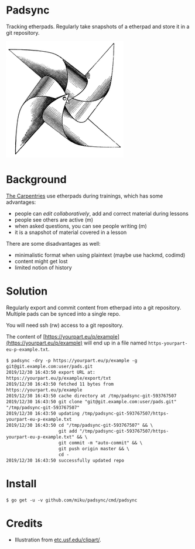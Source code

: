 # Padsync

Tracking etherpads. Regularly take snapshots of a etherpad and store it in a git repository.

![](static/pinwheel_7763_sm.gif)

# Background

[The Carpentries](https://carpentries.org/) use etherpads during trainings,
which has some advantages:

* people can *edit collaboratively*, add and correct material during lessons
* people see others are active (m)
* when asked questions, you can see people writing (m)
* it is a snapshot of material covered in a lesson

There are some disadvantages as well:

* minimalistic format when using plaintext (maybe use hackmd, codimd)
* content might get lost
* limited notion of history

# Solution

Regularly export and commit content from etherpad into a git repository.
Multiple pads can be synced into a single repo.

You will need ssh (rw) access to a git repository.

The content of [https://yourpart.eu/p/example](https://yourpart.eu/p/example)
will end up in a file named `https-yourpart-eu-p-example.txt`.

```shell
$ padsync -dry -p https://yourpart.eu/p/example -g git@git.example.com:user/pads.git
2019/12/30 16:43:50 export URL at: https://yourpart.eu/p/example/export/txt
2019/12/30 16:43:50 fetched 11 bytes from https://yourpart.eu/p/example
2019/12/30 16:43:50 cache directory at /tmp/padsync-git-593767507
2019/12/30 16:43:50 git clone "git@git.example.com:user/pads.git" "/tmp/padsync-git-593767507"
2019/12/30 16:43:50 updating /tmp/padsync-git-593767507/https-yourpart-eu-p-example.txt
2019/12/30 16:43:50 cd "/tmp/padsync-git-593767507" && \
                    git add "/tmp/padsync-git-593767507/https-yourpart-eu-p-example.txt" && \
                    git commit -m "auto-commit" && \
                    git push origin master && \
                    cd -
2019/12/30 16:43:50 successfully updated repo
```

# Install

```
$ go get -u -v github.com/miku/padsync/cmd/padsync
```

# Credits

* Illustration from [etc.usf.edu/clipart/](https://etc.usf.edu/clipart/).
